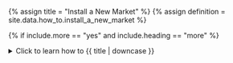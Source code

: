 <!--------------------------------------------- TITLE AND DEFINITION starts -->

{% assign title = "Install a New Market" %}
{% assign definition = site.data.how_to.install_a_new_market %}

<!--------------------------------------------- TITLE AND DEFINITION ends -->

{% if include.more == "yes" and include.heading == "more" %}
<details class='detailsCollapsible'><summary class='nobr'>Click to learn how to {{ title | downcase }}
</summary>
{% endif %}

{% if include.heading != "" and include.heading != "more" %}
{{include.heading}} How to {{title}}
{% endif %}

{% if include.table == "yes" %}
<table class='definitionTable'><tr><td>
{% endif %}

{% if include.definition == "bold" %}
<strong><i>In brief: </i>{{ definition }}</strong>
{% else %}
{% if include.definition != "no" %}
<strong><i>In brief: </i></strong> {{ definition }}
{% endif %}
{% endif %}

{% if include.table == "yes" %}
</td></tr></table>
{% endif %}

{% if include.more == "yes" and include.content == "more" and include.heading != "more" %}
<details class='detailsCollapsible'><summary class='nobr'>Click to learn how to {{ title | downcase }}
</summary>
{% endif %}

{% if include.content != "no" %}

<!--------------------------------------------- CONTENT starts -->

{% include image.html file='how-to/install-a-new-market-00.gif' url='yes' max-width='100' caption='If the market is set up in your preferred exchange, click *Run* on the corresponding *install market* super action node menu.' %}

**1. Expand the <a data-toggle="tooltip" data-original-title="{{site.data.crypto_ecosystem.exchange_markets}}">exchange markets</a> node** of your preferred <a data-toggle="tooltip" data-original-title="{{site.data.crypto_ecosystem.crypto_exchange}}">crypto exchange</a> in the <a data-toggle="tooltip" data-original-title="{{site.data.crypto_ecosystem.crypto_ecosystem}}">crypto ecosystem</a> hierarchy.

{% include /how_to/find-a-hierarchy.md heading="more" definition="yes" content="yes" extended="no" table="yes" more="yes"%}

**2. Click *Run* on the Install Market super action node menu** corresponding to the <a data-toggle="tooltip" data-original-title="{{site.data.crypto_ecosystem.market}}">market</a> you wish to install.

Running the super action deploys all the infrastructure required to start using the new market, including the following:

1. <a data-toggle="tooltip" data-original-title="{{site.data.network.data_storage}}">Data storage</a> structures of nodes.

2. <a data-toggle="tooltip" data-original-title="{{site.data.network.data_mining}}">Data mining</a> operation for the corresponding exchange and market.

3. <a data-toggle="tooltip" data-original-title="{{site.data.network.testing_environment}}">Testing environment</a> and <a data-toggle="tooltip" data-original-title="{{site.data.network.production_environment}}">production environment</a> <a data-toggle="tooltip" data-original-title="{{site.data.network.task_manager}}">task managers</a> featuring <a data-toggle="tooltip" data-original-title="{{site.data.network.task}}">tasks</a> for all types of trading <a data-toggle="tooltip" data-original-title="{{site.data.network.session}}">sessions</a> referencing the Weak-hands Buster <a data-toggle="tooltip" data-original-title="{{site.data.trading_system.trading_system}}">trading system</a>. You may change the <a data-toggle="tooltip" data-original-title="{{site.data.concepts.reference}}">reference</a> for any other trading system you may be using.

4. A <a data-toggle="tooltip" data-original-title="{{site.data.charting_space.time_machine}}">time machine</a> containing a <a data-toggle="tooltip" data-original-title="{{site.data.charting_space.timeline_chart}}">timeline chart</a> for the market, made readily available on the <a data-toggle="tooltip" data-original-title="{{site.data.charting_space.charting_space}}">charting space</a>.

{% include note.html content="If the market you wish to install is not set up under the exchange markets node, you must set it up first. To learn how to set up new assets and markets, please read the definition of each of the nodes under the [Exchange Assets](suite-hierarchy-crypto-ecosystem.html#exchange-assets) and [Exchange Markets](suite-hierarchy-crypto-ecosystem.html#exchange-markets) nodes." %}




<!--------------------------------------------- CONTENT ends -->

{% endif %}

{% if include.more == "yes" and include.extended == "more" and include.content != "more" and include.heading != "more" %}
<details class='detailsCollapsible'><summary class='nobr'>Click to learn how to {{ title | downcase }}
</summary>
{% endif %}

{% if include.extended != "no" %}

<!--------------------------------------------- EXTENDED starts -->

XXXXXXXXXXXXXXXXXXXXXXXXXXXXXXXXXXXXXXXXXXXXXXXXXXXXXX

<!--------------------------------------------- EXTENDED ends -->

{% endif %}

{% if include.more == "yes" %}
</details>
{% endif %}